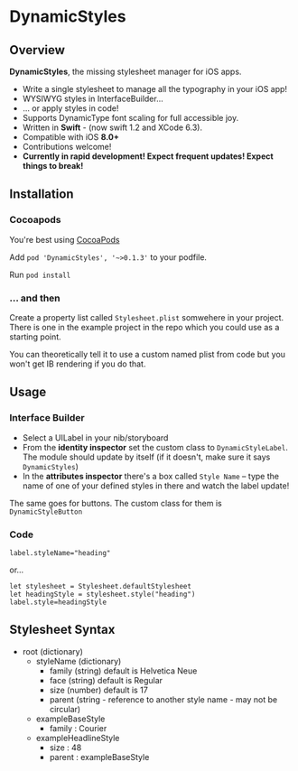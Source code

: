 # DynamicStyles


## Overview
**DynamicStyles**, the missing stylesheet manager for iOS apps.

* Write a single stylesheet to manage all the typography in your iOS app!
* WYSIWYG styles in InterfaceBuilder...
* ... or apply styles in code!
* Supports DynamicType font scaling for full accessible joy.
* Written in **Swift** - (now swift 1.2 and XCode 6.3).
* Compatible with iOS **8.0+**
* Contributions welcome!
* **Currently in rapid development! Expect frequent updates! Expect things to break!**

## Installation

### Cocoapods

You're best using [CocoaPods](http://cocoapods.org)

Add `pod 'DynamicStyles', '~>0.1.3'` to your podfile.

Run `pod install`

### ... and then

Create a property list called `Stylesheet.plist` somwehere in your project. There is one in the example project in the repo which you could use as a starting point.

You can theoretically tell it to use a custom named plist from code but you won't get IB rendering if you do that.

## Usage

### Interface Builder

* Select a UILabel in your nib/storyboard
* From the **identity inspector** set the custom class to `DynamicStyleLabel`. The module should update by itself (if it doesn't, make sure it says `DynamicStyles`)
* In the **attributes inspector** there's a box called `Style Name` – type the name of one of your defined styles in there and watch the label update!

The same goes for buttons. The custom class for them is `DynamicStyleButton`


### Code

	label.styleName="heading"

or...

	let stylesheet = Stylesheet.defaultStylesheet
	let headingStyle = stylesheet.style("heading")
	label.style=headingStyle
	


## Stylesheet Syntax

* root (dictionary)
	* styleName (dictionary)
		* family (string) default is Helvetica Neue
		* face (string) default is Regular
		* size (number) default is 17
		* parent (string - reference to another style name - may not be circular)
	* exampleBaseStyle
		* family : Courier
	* exampleHeadlineStyle
		* size : 48
		* parent : exampleBaseStyle


